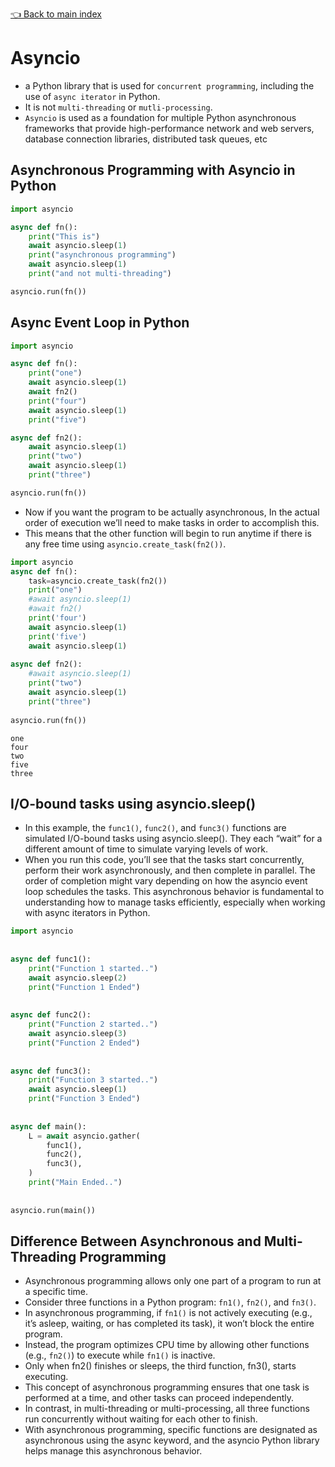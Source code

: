 [👈 Back to main index](README.md)
# Asyncio
- a Python library that is used for `concurrent programming`, including the use of `async iterator` in Python. </br>
- It is not `multi-threading` or `mutli-processing`. </br>
- `Asyncio` is used as a foundation for multiple Python asynchronous frameworks that provide high-performance network and web servers, database connection libraries, distributed task queues, etc </br>

## Asynchronous Programming with Asyncio in Python
```python
import asyncio 

async def fn():
    print("This is")
    await asyncio.sleep(1)
    print("asynchronous programming")
    await asyncio.sleep(1)
    print("and not multi-threading")

asyncio.run(fn())
```

## Async Event Loop in Python
```python
import asyncio 

async def fn():
    print("one")
    await asyncio.sleep(1)
    await fn2()
    print("four")
    await asyncio.sleep(1)
    print("five")

async def fn2():
    await asyncio.sleep(1)
    print("two")
    await asyncio.sleep(1)
    print("three")

asyncio.run(fn())
```
- Now if you want the program to be actually asynchronous, In the actual order of execution we’ll need to make tasks in order to accomplish this. </be>
- This means that the other function will begin to run anytime if there is any free time using `asyncio.create_task(fn2())`. </br>

```python
import asyncio
async def fn():
    task=asyncio.create_task(fn2())
    print("one")
    #await asyncio.sleep(1)
    #await fn2()
    print('four')
    await asyncio.sleep(1)
    print('five')
    await asyncio.sleep(1)
 
async def fn2():
    #await asyncio.sleep(1)
    print("two")
    await asyncio.sleep(1)
    print("three")
     
asyncio.run(fn())
```

```output
one
four
two
five
three
```

## I/O-bound tasks using asyncio.sleep()
- In this example, the `func1()`, `func2()`, and `func3()` functions are simulated I/O-bound tasks using asyncio.sleep(). They each “wait” for a different amount of time to simulate varying levels of work. </br>
- When you run this code, you’ll see that the tasks start concurrently, perform their work asynchronously, and then complete in parallel. The order of completion might vary depending on how the asyncio event loop schedules the tasks. This asynchronous behavior is fundamental to understanding how to manage tasks efficiently, especially when working with async iterators in Python. </br>

```python
import asyncio
 
 
async def func1():
    print("Function 1 started..")
    await asyncio.sleep(2)
    print("Function 1 Ended")
 
 
async def func2():
    print("Function 2 started..")
    await asyncio.sleep(3)
    print("Function 2 Ended")
 
 
async def func3():
    print("Function 3 started..")
    await asyncio.sleep(1)
    print("Function 3 Ended")
 
 
async def main():
    L = await asyncio.gather(
        func1(),
        func2(),
        func3(),
    )
    print("Main Ended..")
 
 
asyncio.run(main())
```

## Difference Between Asynchronous and Multi-Threading Programming
- Asynchronous programming allows only one part of a program to run at a specific time. </br>
- Consider three functions in a Python program: `fn1()`, `fn2()`, and `fn3()`. </br>
- In asynchronous programming, if `fn1()` is not actively executing (e.g., it’s asleep, waiting, or has completed its task), it won’t block the entire program. </br>
- Instead, the program optimizes CPU time by allowing other functions (e.g., `fn2()`) to execute while `fn1()` is inactive. </br>
- Only when fn2() finishes or sleeps, the third function, fn3(), starts executing. </br>
- This concept of asynchronous programming ensures that one task is performed at a time, and other tasks can proceed independently. </br>
- In contrast, in multi-threading or multi-processing, all three functions run concurrently without waiting for each other to finish. </br>
- With asynchronous programming, specific functions are designated as asynchronous using the async keyword, and the asyncio Python library helps manage this asynchronous behavior. </br>